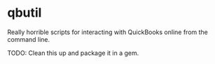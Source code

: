 # qbutil

Really horrible scripts for interacting with QuickBooks online
from the command line.

TODO: Clean this up and package it in a gem.
